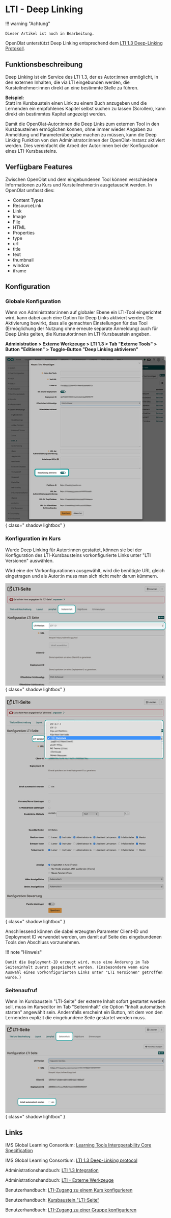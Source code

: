 # LTI - Deep Linking

!!! warning "Achtung"

    Dieser Artikel ist noch in Bearbeitung.


OpenOlat unterstützt Deep Linking entsprechend dem [LTI 1.3 Deep-Linking Protokoll](https://www.imsglobal.org/spec/lti-dl/v2p0).

## Funktionsbeschreibung

Deep Linking ist ein Service des LTI 1.3, der es Autor:innen ermöglicht, in den externen Inhalten, die via LTI eingebunden werden, die Kursteilnehmer:innen direkt an eine bestimmte Stelle zu führen.  

**Beispiel:**<br>
Statt im Kursbaustein einen Link zu einem Buch anzugeben und die Lernenden ein empfohlenes Kapitel selbst suchen zu lassen (Scrollen), kann direkt ein bestimmtes Kapitel angezeigt werden.

Damit die OpenOlat-Autor:innen die Deep Links zum externen Tool in den Kursbausteinen ermöglichen können, ohne immer wieder Angaben zu Anmeldung und Parameterübergabe machen zu müssen, kann die Deep Linking Funktion von den Administrator:innen der OpenOlat-Instanz aktiviert werden. Dies vereinfacht die Arbeit der Autor:innen bei der Konfiguration eines LTI-Kursbausteins.

## Verfügbare Features

Zwischen OpenOlat und dem eingebundenen Tool können verschiedene Informationen zu Kurs und Kursteilnehmer:in ausgetauscht werden. In OpenOlat umfasst dies:

* Content Types
* ResourceLink
* Link
* Image
* File
* HTML
* Properties
* type
* url
* title
* text
* thumbnail
* window
* iframe


## Konfiguration 

### Globale Konfiguration 

Wenn von Administrator:innen auf globaler Ebene ein LTI-Tool eingerichtet wird, kann dabei auch eine Option für Deep Links aktiviert werden.
Die Aktivierung bewirkt, dass alle gemachten Einstellungen für das Tool (Ermöglichung der Nutzung ohne erneute separate Anmeldung) auch für Deep Links gelten, die Kursautor:innen im LTI-Kursbaustein angeben. 

**Administration > Externe Werkzeuge > LTI 1.3 > Tab "Externe Tools" > Button "Editieren" > Toggle-Button "Deep Linking aktivieren"**

![LTI_admin_deeplinking_activate_v1_de.png](assets/LTI_admin_deeplinking_activate_v1_de.png){ class=" shadow lightbox" }  

### Konfiguration im Kurs 

Wurde Deep Linking für Autor:innen gestattet, können sie bei der Konfiguration des LTI-Kursbausteins vorkonfigurierte Links unter "LTI Versionen" auswählen. 

Wird eine der Vorkonfigurationen ausgewählt, wird die benötigte URL gleich eingetragen und als Autor:in muss man sich nicht mehr darum kümmern. 

![LTI_page_content_version_v1_de.png](assets/LTI_page_content_version_v1_de.png){ class=" shadow lightbox" }  

![LTI_page_content_version_select_v1_de.png](assets/LTI_page_content_version_select_v1_de.png){ class=" shadow lightbox" }  


Anschliessend können die dabei erzeugten Parameter Client-ID und Deployment ID verwendet werden, um damit auf Seite des eingebundenen Tools den Abschluss vorzunehmen.

!!! note "Hinweis"

    Damit die Deployment-ID erzeugt wird, muss eine Änderung im Tab Seiteninhalt zuerst gespeichert werden. (Insbesondere wenn eine Auswahl eines vorkonfigurierten Links unter "LTI Versionen" getroffen wurde.)



### Seitenaufruf

Wenn im Kursbaustein "LTI-Seite" der externe Inhalt sofort gestartet werden soll, muss im Kurseditor im Tab "Seiteninhalt" die Option "Inhalt automatisch starten" angewählt sein. Andernfalls erscheint ein Button, mit dem von den Lernenden explizit die eingebundene Seite gestartet werden muss.

![LTI_page_content_launch_v1_de.png](assets/LTI_page_content_launch_v1_de.png){ class=" shadow lightbox" } 



## Links

IMS Global Learning Consortium: [Learning Tools Interoperability Core Specification](http://www.imsglobal.org/spec/lti/v1p3/)

IMS Global Learning Consortium: [LTI 1.3 Deep-Linking protocol](https://www.imsglobal.org/spec/lti-dl/v2p0)

Administrationshandbuch: [LTI 1.3 Integration](http://docs.openolat.org/de/manual_admin/administration/LTI_Integrations/)

Administrationshandbuch: [LTI - Externe Werkzeuge](http://docs.openolat.org/de/manual_admin/administration/LTI_External_tools/)

Benutzerhandbuch: [LTI-Zugang zu einem Kurs konfigurieren](https://docs.openolat.org/de/manual_user/learningresources/LTI_Share_courses/?h=lti)

Benutzerhandbuch: [Kursbaustein "LTI-Seite“](http://docs.openolat.org/de/manual_user/learningresources/Course_Element_LTI_Page/)

Benutzerhandbuch: [LTI-Zugang zu einer Gruppe konfigurieren](https://docs.openolat.org/de/manual_user/groups/LTI_Share_groups/)
